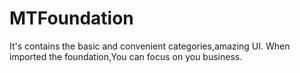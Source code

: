 # MTFoundation
It's contains the basic and convenient categories,amazing UI. When imported the foundation,You can focus on you business.
